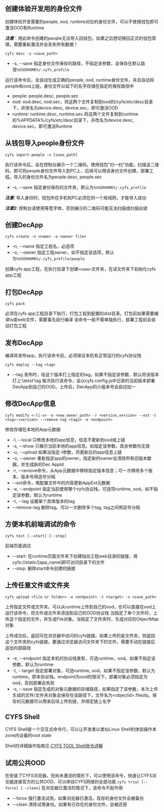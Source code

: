 ## 创建体验开发用的身份文件
创建体验开发需要的people, ood, runtime对应的身份文件，可以不使用钱包即可激活OOD和Runtime

**_注意_**：用此命令创建的people无法导入回钱包，如果之后想切换回正式的钱包管理，需要重新激活并会丢失所有数据！

```cyfs desc -s <save_path>```
- -s, --save 指定身份文件保存的路径，不指定该参数，会保存在默认路径`%USERHOME%/.cyfs_profile`

运行该命令后，会自动生成正确的people, ood, runtime身份文件，并且自动将people和ood上链。身份文件以如下的名字存储在指定的保存路径中
- people: people.desc, people.sec
- ood: ood.desc, ood.sec，将这两个文件复制到ood的/cyfs/etc/desc目录下，并改名为device.desc, device.sec，即可激活OOD
- runtime: runtime.desc, runtime.sec.将这两个文件复制到runtime的%APPDATA%/cyfs/etc/desc目录下，并改名为device.desc, device.sec，即可激活Runtime

## 从钱包导入people身份文件
```cyfs import-people -s [save_path]```

执行该命令后，会在控制台展示一个二维码。使用钱包"扫一扫"功能，扫描该二维码，即可将people身份文件导入到PC上，后续可以用该身份文件创建，部署工程。导入的身份文件名为people.desc, people.sec
- -s, --save 指定身份保存的文件夹，默认为`%USERHOME%/.cyfs_profile`

**_注意_**: 导入身份时，钱包所在手机和PC必须在同一个局域网，才能导入成功

**_注意2_**: 控制台请使用等宽字体，否则展示的二维码可能无法扫描或扫描出错

## 创建DecApp
```cyfs create -n <name> -o <owner file>```
- -n, --name 指定工程名，必选项
- -o, --owner 指定工程owner，如不指定该选项，默认为`%USERHOME%/.cyfs_profile/people`

创建cyfs app工程，在执行目录下创建```<name>```文件夹，在该文件夹下初始化cyfs app工程
## 打包DecApp
```cyfs pack```

必须在cyfs app工程目录下执行，打包工程到配置的dist目录。打包前如果需要编译ts或web文件，需要事先自行编译
该命令一般不需单独执行，部署工程前会自动打包工程
## 发布DecApp
编译并发布app。执行该命令前，必须保证本机有正常运行的cyfs协议栈

```cyfs deploy --tag <tag>```

- --tag 发布时，给这个版本打上指定的tag。如果不指定该参数，默认将该版本打上'latest'tag
每次执行该命令，会以cyfs.config.js中记录的当前版本部署DecApp到自己的OOD。上传后，DecApp的小版本号会自动加一

## 修改DecApp信息
```cyfs modify <-l|-s> -o <new_owner_path> -r <version,version> --ext -t <tag>:<version> --remove-tag <tags> -e <endpoint>```

修改存储在本地的App元数据
- -l, --local 只修改本地的app信息，信息不更新到ood或上链
- -s, --show 只展示当前本地的app信息。如指定该参数，其余参数均无效
- -u, --upload 如果没指定-l参数，将更新后的app信息上链
- -o, --owner 重新指定app的owner，指定新的owner会清除所有旧版本数据，并生成新的Dec AppId
- -r, --remove命令，从App元数据中移除指定版本信息；可一次移除多个版本，版本号用逗号分隔
- --ext命令，用配置文件中的内容更新AppExt元数据
- -e, --endpoint 指定当前使用哪个cyfs协议栈，可选项runtime, ood。如不指定该参数，默认为runtime
- -t, --tag 设置某个具体版本的tag
- --remove-tag 删除tag。可以一次删除多个tag, tag之间用逗号分隔
## 方便本机前端调试的命令
```cyfs test [--start] [--stop]```

前端页面调试
- --start: 在runtime页面文件夹下创建指向工程web目录的链接，用cyfs://static/[app_name]即可访问目录下的文件
- --stop: 删除start命令创建的链接
## 上传任意文件或文件夹
```cyfs upload <file or folder> -e <endpoint> -t <target> -s <save_path>```

上传指定文件或文件夹。可以从runtime上传到自己的ood，也可以直接在ood上运行该命令，将文件或文件夹添加到自己的OOD协议栈
当指定了单个文件时，上传这个指定的文件，并生成File对象。当指定了文件夹时，生成对应的ObjectMap对象<br>

上传成功后，返回可在浏览器中访问的cyfs链接。如果上传的是文件夹，则返回这个文件夹的cyfs链接。要通过浏览器访问文件夹下的文件，需要手动在链接后追加内部路径

- -e, --endpoint 指定本机的协议栈类型，可选runtime，ood。如果不指定该参数，默认为runtime
- -t, --target 指定部署对象，可选runtime, ood。如果不指定该参数，默认为runtime，即本协议栈。endpoint为ood的情况下，部署对象必须指定为ood，否则部署会失败
- -s, --save 指定生成的对象元数据的存储路径，如果指定了该参数，本次上传生成的文件/文件夹对象会保存在该路径下，文件名为\<objectid>.fileobj。保存的元数据可以用来后续上传到链，并绑定链上名字

## CYFS Shell
CYFS Shell是一个交互式命令行，可以让开发者以类似Linux Shell的体验操作本zone内设备的root state

Shell的详细操作指南见
[CYFS TOOL Shell命令详解](./CYFS-SHELL使用.md)

## 试用公共OOD
在安装了CYFS浏览器，但尚未激活的情形下，可以使用该命令，快速让CYFS浏览器连接官方的公共OOD，可以体验CYFS网络的全部功能
`cyfs trial [--force] [--clean]`
在浏览器已激活的情况下，该命令不起作用
- --force 强行激活试用，如果浏览器已激活，现存的身份文件会被备份
- --clean 清除试用身份。如果有已存在的身份文件，会被还原
